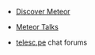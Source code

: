 * [Discover Meteor](http://book.discovermeteor.com/)
* [Meteor Talks](http://www.youtube.com/playlist?list=PLTUf4ytkmI8TFsLbbg5Pir1VpJBYKwQe2)

* [telesc.pe](http://telesc.pe/) chat forums
